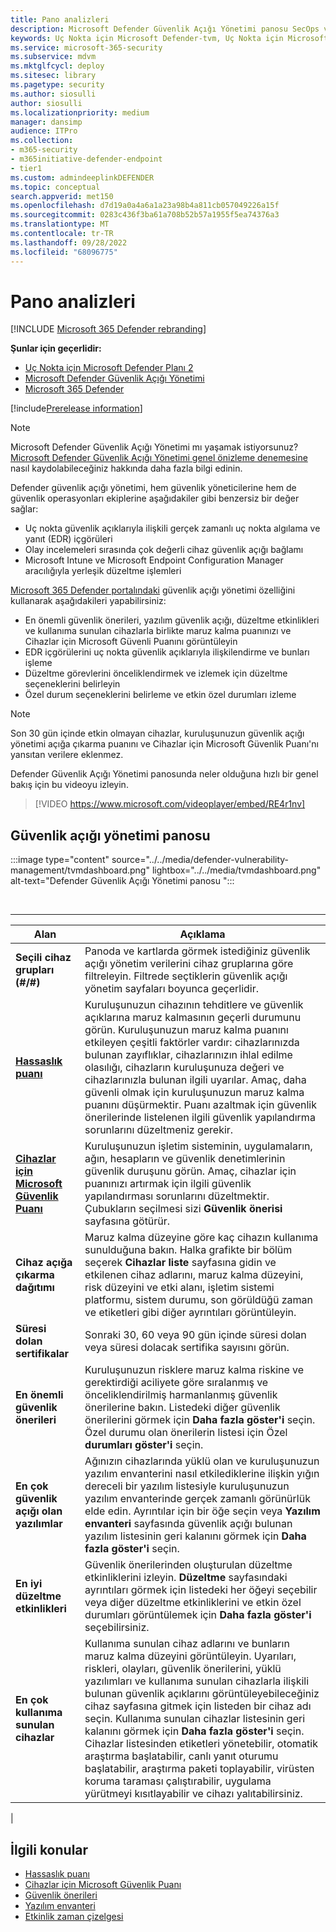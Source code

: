 ```yaml
---
title: Pano analizleri
description: Microsoft Defender Güvenlik Açığı Yönetimi panosu SecOps ve güvenlik yöneticilerinin siber güvenlik tehditlerini ele almalarına ve kuruluşlarının güvenlik dayanıklılığını oluşturmalarına yardımcı olabilir.
keywords: Uç Nokta için Microsoft Defender-tvm, Uç Nokta için Microsoft Defender-tvm panosu, tehdit & güvenlik açığı yönetimi, Tehdit ve Güvenlik Açığı Yönetimi , risk tabanlı tehdit & güvenlik açığı yönetimi, güvenlik yapılandırması, Cihazlar için Microsoft Güvenli Puanı, açığa çıkarma puanı Microsoft Defender Güvenlik Açığı Yönetimi
ms.service: microsoft-365-security
ms.subservice: mdvm
ms.mktglfcycl: deploy
ms.sitesec: library
ms.pagetype: security
ms.author: siosulli
author: siosulli
ms.localizationpriority: medium
manager: dansimp
audience: ITPro
ms.collection:
- m365-security
- m365initiative-defender-endpoint
- tier1
ms.custom: admindeeplinkDEFENDER
ms.topic: conceptual
search.appverid: met150
ms.openlocfilehash: d7d19a0a4a6a1a23a98b4a811cb057049226a15f
ms.sourcegitcommit: 0283c436f3ba61a708b52b57a1955f5ea74376a3
ms.translationtype: MT
ms.contentlocale: tr-TR
ms.lasthandoff: 09/28/2022
ms.locfileid: "68096775"
---
```

# <a name="dashboard-insights"></a>Pano analizleri

[!INCLUDE [Microsoft 365 Defender rebranding](../../includes/microsoft-defender.md)]

**Şunlar için geçerlidir:**

- [Uç Nokta için Microsoft Defender Planı 2](https://go.microsoft.com/fwlink/?linkid=2154037)
- [Microsoft Defender Güvenlik Açığı Yönetimi](index.yml)
- [Microsoft 365 Defender](https://go.microsoft.com/fwlink/?linkid=2118804)

[!include[Prerelease information](../../includes/prerelease.md)]

>[!Note]
> Microsoft Defender Güvenlik Açığı Yönetimi mı yaşamak istiyorsunuz? [Microsoft Defender Güvenlik Açığı Yönetimi genel önizleme denemesine](../defender-vulnerability-management/get-defender-vulnerability-management.md) nasıl kaydolabileceğiniz hakkında daha fazla bilgi edinin.

Defender güvenlik açığı yönetimi, hem güvenlik yöneticilerine hem de güvenlik operasyonları ekiplerine aşağıdakiler gibi benzersiz bir değer sağlar:

- Uç nokta güvenlik açıklarıyla ilişkili gerçek zamanlı uç nokta algılama ve yanıt (EDR) içgörüleri
- Olay incelemeleri sırasında çok değerli cihaz güvenlik açığı bağlamı
- Microsoft Intune ve Microsoft Endpoint Configuration Manager aracılığıyla yerleşik düzeltme işlemleri

<a href="https://go.microsoft.com/fwlink/p/?linkid=2077139" target="_blank">Microsoft 365 Defender portalındaki</a> güvenlik açığı yönetimi özelliğini kullanarak aşağıdakileri yapabilirsiniz:

- En önemli güvenlik önerileri, yazılım güvenlik açığı, düzeltme etkinlikleri ve kullanıma sunulan cihazlarla birlikte maruz kalma puanınızı ve Cihazlar için Microsoft Güvenli Puanını görüntüleyin
- EDR içgörülerini uç nokta güvenlik açıklarıyla ilişkilendirme ve bunları işleme
- Düzeltme görevlerini önceliklendirmek ve izlemek için düzeltme seçeneklerini belirleyin
- Özel durum seçeneklerini belirleme ve etkin özel durumları izleme

> [!NOTE]
> Son 30 gün içinde etkin olmayan cihazlar, kuruluşunuzun güvenlik açığı yönetimi açığa çıkarma puanını ve Cihazlar için Microsoft Güvenlik Puanı'nı yansıtan verilere eklenmez.

Defender Güvenlik Açığı Yönetimi panosunda neler olduğuna hızlı bir genel bakış için bu videoyu izleyin.

> [!VIDEO https://www.microsoft.com/videoplayer/embed/RE4r1nv]

## <a name="vulnerability-management-dashboard"></a>Güvenlik açığı yönetimi panosu

:::image type="content" source="../../media/defender-vulnerability-management/tvmdashboard.png" lightbox="../../media/tvmdashboard.png" alt-text="Defender Güvenlik Açığı Yönetimi panosu ":::

<br>

****

|Alan|Açıklama|
|---|---|
|**Seçili cihaz grupları (#/#)**|Panoda ve kartlarda görmek istediğiniz güvenlik açığı yönetim verilerini cihaz gruplarına göre filtreleyin. Filtrede seçtiklerin güvenlik açığı yönetim sayfaları boyunca geçerlidir.|
|[**Hassaslık puanı**](tvm-exposure-score.md)|Kuruluşunuzun cihazının tehditlere ve güvenlik açıklarına maruz kalmasının geçerli durumunu görün. Kuruluşunuzun maruz kalma puanını etkileyen çeşitli faktörler vardır: cihazlarınızda bulunan zayıflıklar, cihazlarınızın ihlal edilme olasılığı, cihazların kuruluşunuza değeri ve cihazlarınızla bulunan ilgili uyarılar. Amaç, daha güvenli olmak için kuruluşunuzun maruz kalma puanını düşürmektir. Puanı azaltmak için güvenlik önerilerinde listelenen ilgili güvenlik yapılandırma sorunlarını düzeltmeniz gerekir.|
|[**Cihazlar için Microsoft Güvenlik Puanı**](tvm-microsoft-secure-score-devices.md)|Kuruluşunuzun işletim sisteminin, uygulamaların, ağın, hesapların ve güvenlik denetimlerinin güvenlik duruşunu görün. Amaç, cihazlar için puanınızı artırmak için ilgili güvenlik yapılandırması sorunlarını düzeltmektir. Çubukların seçilmesi sizi **Güvenlik önerisi** sayfasına götürür.|
|**Cihaz açığa çıkarma dağıtımı**|Maruz kalma düzeyine göre kaç cihazın kullanıma sunulduğuna bakın. Halka grafikte bir bölüm seçerek **Cihazlar liste** sayfasına gidin ve etkilenen cihaz adlarını, maruz kalma düzeyini, risk düzeyini ve etki alanı, işletim sistemi platformu, sistem durumu, son görüldüğü zaman ve etiketleri gibi diğer ayrıntıları görüntüleyin.|
|**Süresi dolan sertifikalar**|Sonraki 30, 60 veya 90 gün içinde süresi dolan veya süresi dolacak sertifika sayısını görün.|
|**En önemli güvenlik önerileri**|Kuruluşunuzun risklere maruz kalma riskine ve gerektirdiği aciliyete göre sıralanmış ve önceliklendirilmiş harmanlanmış güvenlik önerilerine bakın. Listedeki diğer güvenlik önerilerini görmek için **Daha fazla göster'i** seçin. Özel durumu olan önerilerin listesi için Özel **durumları göster'i** seçin.|
|**En çok güvenlik açığı olan yazılımlar**|Ağınızın cihazlarında yüklü olan ve kuruluşunuzun yazılım envanterini nasıl etkilediklerine ilişkin yığın dereceli bir yazılım listesiyle kuruluşunuzun yazılım envanterinde gerçek zamanlı görünürlük elde edin. Ayrıntılar için bir öğe seçin veya **Yazılım envanteri** sayfasında güvenlik açığı bulunan yazılım listesinin geri kalanını görmek için **Daha fazla göster'i** seçin.|
|**En iyi düzeltme etkinlikleri**|Güvenlik önerilerinden oluşturulan düzeltme etkinliklerini izleyin. **Düzeltme** sayfasındaki ayrıntıları görmek için listedeki her öğeyi seçebilir veya diğer düzeltme etkinliklerini ve etkin özel durumları görüntülemek için **Daha fazla göster'i** seçebilirsiniz.|
|**En çok kullanıma sunulan cihazlar**|Kullanıma sunulan cihaz adlarını ve bunların maruz kalma düzeyini görüntüleyin. Uyarıları, riskleri, olayları, güvenlik önerilerini, yüklü yazılımları ve kullanıma sunulan cihazlarla ilişkili bulunan güvenlik açıklarını görüntüleyebileceğiniz cihaz sayfasına gitmek için listeden bir cihaz adı seçin. Kullanıma sunulan cihazlar listesinin geri kalanını görmek için **Daha fazla göster'i** seçin. Cihazlar listesinden etiketleri yönetebilir, otomatik araştırma başlatabilir, canlı yanıt oturumu başlatabilir, araştırma paketi toplayabilir, virüsten koruma taraması çalıştırabilir, uygulama yürütmeyi kısıtlayabilir ve cihazı yalıtabilirsiniz.|
|

## <a name="related-topics"></a>İlgili konular

- [Hassaslık puanı](tvm-exposure-score.md)
- [Cihazlar için Microsoft Güvenlik Puanı](tvm-microsoft-secure-score-devices.md)
- [Güvenlik önerileri](tvm-security-recommendation.md)
- [Yazılım envanteri](tvm-software-inventory.md)
- [Etkinlik zaman çizelgesi](threat-and-vuln-mgt-event-timeline.md)
